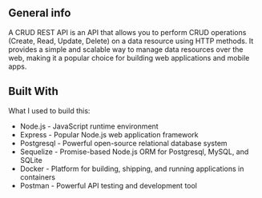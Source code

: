 ## General info

A CRUD REST API is an API that allows you to perform CRUD operations (Create, Read, Update, Delete) on a data resource using HTTP methods. It provides a simple and scalable way to manage data resources over the web, making it a popular choice for building web applications and mobile apps.

## Built With
What I used to build this:

* Node.js - JavaScript runtime environment
* Express - Popular Node.js web application framework
* Postgresql - Powerful open-source relational database system
* Sequelize - Promise-based Node.js ORM for Postgresql, MySQL, and SQLite
* Docker - Platform for building, shipping, and running applications in containers
* Postman - Powerful API testing and development tool
